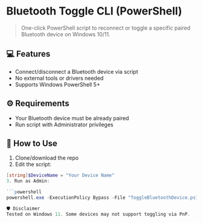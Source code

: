 # Bluetooth Toggle CLI (PowerShell)

> One-click PowerShell script to reconnect or toggle a specific paired Bluetooth device on Windows 10/11.

## 💻 Features
- Connect/disconnect a Bluetooth device via script
- No external tools or drivers needed
- Supports Windows PowerShell 5+

## ⚙️ Requirements
- Your Bluetooth device must be already paired
- Run script with Administrator privileges

## 🚀 How to Use

1. Clone/download the repo
2. Edit the script:

```powershell
[string]$DeviceName = "Your Device Name"
3. Run as Admin:

```powershell
powershell.exe -ExecutionPolicy Bypass -File "ToggleBluetoothDevice.ps1"

🛡 Disclaimer
Tested on Windows 11. Some devices may not support toggling via PnP.